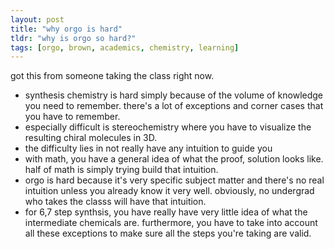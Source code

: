 ```yaml
---
layout: post
title: "why orgo is hard"
tldr: "why is orgo so hard?"
tags: [orgo, brown, academics, chemistry, learning]
---
```


got this from someone taking the class right now.

* synthesis chemistry is hard simply because of the volume of knowledge you need to remember. there's a lot of exceptions and corner cases that you have to remember.
* especially difficult is stereochemistry where you have to visualize the resulting chiral molecules in 3D.
* the difficulty lies in not really have any intuition to guide you
* with math, you have a general idea of what the proof, solution looks like. half of math is simply trying build that intuition.
* orgo is hard because it's very specific subject matter and there's no real intuition unless you already know it very well. obviously, no undergrad who takes the classs will have that intuition.
* for 6,7 step synthsis, you have really have very little idea of what the intermediate chemicals are. furthermore, you have to take into account all these exceptions to make sure all the steps you're taking are valid.

